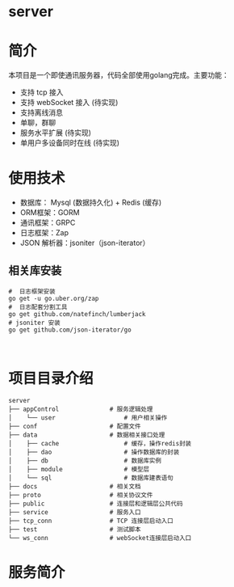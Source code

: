# server 

# 简介
本项目是一个即使通讯服务器，代码全部使用golang完成。主要功能：
- 支持 tcp 接入 
- 支持 webSocket 接入 (待实现)
- 支持离线消息
- 单聊，群聊
- 服务水平扩展 (待实现)
- 单用户多设备同时在线 (待实现)


# 使用技术
+ 数据库： Mysql (数据持久化) + Redis (缓存) 
+ ORM框架：GORM
+ 通讯框架：GRPC
+ 日志框架：Zap
+ JSON 解析器：jsoniter（json-iterator）

## 相关库安装
```shell script
#  日志框架安装
go get -u go.uber.org/zap
#  日志配套分割工具
go get github.com/natefinch/lumberjack
# jsoniter 安装
go get github.com/json-iterator/go



```


# 项目目录介绍
```
server
├── appControl              # 服务逻辑处理
│    └── user                   # 用户相关操作
├── conf                    # 配置文件
├── data                    # 数据相关接口处理
│    ├── cache                  # 缓存，操作redis封装
│    ├── dao                    # 操作数据库的封装
│    ├── db                     # 数据库实例
│    ├── module                 # 模型层
│    └── sql                    # 数据库建表语句
├── docs                    # 相关文档
├── proto                   # 相关协议文件
├── public                  # 连接层和逻辑层公共代码
├── service                 # 服务入口
├── tcp_conn                # TCP 连接层启动入口
├── test                    # 测试脚本
└── ws_conn                 # webSocket连接层启动入口
```


# 服务简介






# 


